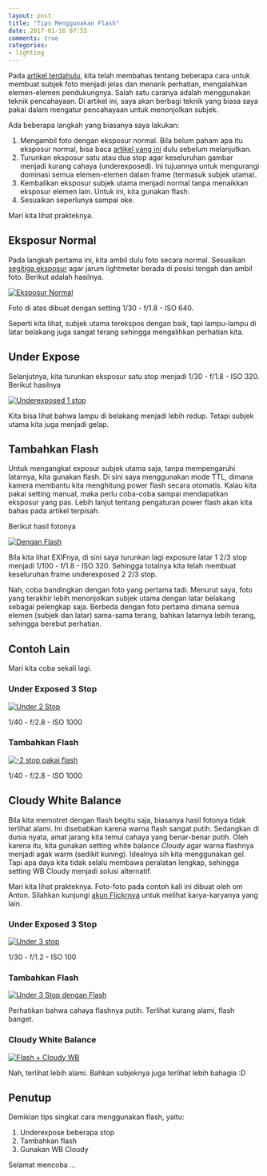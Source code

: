 ```yaml
---
layout: post
title: "Tips Menggunakan Flash"
date: 2017-01-16 07:55
comments: true
categories:
- lighting
---
```

Pada [artikel terdahulu](http://rana.endy.muhardin.com/teknik/subject-isolation/), kita telah membahas tentang beberapa cara untuk membuat subjek foto menjadi jelas dan menarik perhatian, mengalahkan elemen-elemen pendukungnya. Salah satu caranya adalah menggunakan teknik pencahayaan. Di artikel ini, saya akan berbagi teknik yang biasa saya pakai dalam mengatur pencahayaan untuk menonjolkan subjek.

Ada beberapa langkah yang biasanya saya lakukan:

1. Mengambil foto dengan eksposur normal. Bila belum paham apa itu eksposur normal, bisa baca [artikel yang ini](http://rana.endy.muhardin.com/teknik/exposure-dan-metering/) dulu sebelum melanjutkan.
2. Turunkan eksposur satu atau dua stop agar keseluruhan gambar menjadi kurang cahaya (underexposed). Ini tujuannya untuk mengurangi dominasi semua elemen-elemen dalam frame (termasuk subjek utama).
3. Kembalikan eksposur subjek utama menjadi normal tanpa menaikkan eksposur elemen lain. Untuk ini, kita gunakan flash.
4. Sesuaikan seperlunya sampai oke.

Mari kita lihat prakteknya.

<!--more-->

## Eksposur Normal ##

Pada langkah pertama ini, kita ambil dulu foto secara normal. Sesuaikan [segitiga eksposur](http://rana.endy.muhardin.com/teknik/segitiga-exposure/) agar jarum lightmeter berada di posisi tengah dan ambil foto. Berikut adalah hasilnya.

[![Eksposur Normal](http://c1.staticflickr.com/1/671/32202438381_1d9bede857_k.jpg)](https://www.flickr.com/photos/endymuhardin/32202438381/)

Foto di atas dibuat dengan setting 1/30 - f/1.8 - ISO 640.

Seperti kita lihat, subjek utama terekspos dengan baik, tapi lampu-lampu di latar belakang juga sangat terang sehingga mengalihkan perhatian kita.

## Under Expose ##

Selanjutnya, kita turunkan eksposur satu stop menjadi 1/30 - f/1.8 - ISO 320. Berikut hasilnya

[![Underexposed 1 stop](https://c1.staticflickr.com/1/433/31480365384_f8e548aa08_k.jpg)](https://www.flickr.com/photos/endymuhardin/31480365384/in/album-72157675417522654/)

Kita bisa lihat bahwa lampu di belakang menjadi lebih redup. Tetapi subjek utama kita juga menjadi gelap.

## Tambahkan Flash ##

Untuk mengangkat exposur subjek utama saja, tanpa mempengaruhi latarnya, kita gunakan flash. Di sini saya menggunakan mode TTL, dimana kamera membantu kita menghitung power flash secara otomatis. Kalau kita pakai setting manual, maka perlu coba-coba sampai mendapatkan eksposur yang pas. Lebih lanjut tentang pengaturan power flash akan kita bahas pada artikel terpisah.

Berikut hasil fotonya

[![Dengan Flash](https://c1.staticflickr.com/1/473/32172309262_b50079bc7c_k.jpg)](https://www.flickr.com/photos/endymuhardin/32172309262/in/album-72157675417522654/)

Bila kita lihat EXIFnya, di sini saya turunkan lagi exposure latar 1 2/3 stop menjadi 1/100 - f/1.8 - ISO 320. Sehingga totalnya kita telah membuat keseluruhan frame underexposed 2 2/3 stop.

Nah, coba bandingkan dengan foto yang pertama tadi. Menurut saya, foto yang terakhir lebih menonjolkan subjek utama dengan latar belakang sebagai pelengkap saja. Berbeda dengan foto pertama dimana semua elemen (subjek dan latar) sama-sama terang, bahkan latarnya lebih terang, sehingga berebut perhatian.

## Contoh Lain ##

Mari kita coba sekali lagi.

### Under Exposed 3 Stop ###

[![Under 2 Stop](https://c1.staticflickr.com/1/268/32321281715_4bef4cf780_k.jpg)](https://www.flickr.com/photos/endymuhardin/32321281715/in/album-72157675417522654/)

1/40 - f/2.8 - ISO 1000

### Tambahkan Flash ###

[![-2 stop pakai flash](https://c1.staticflickr.com/1/324/31944487190_89b7aa7a7b_k.jpg)](https://www.flickr.com/photos/endymuhardin/31944487190/in/album-72157675417522654/)

1/40 - f/2.8 - ISO 1000

## Cloudy White Balance ##

Bila kita memotret dengan flash begitu saja, biasanya hasil fotonya tidak terlihat alami. Ini disebabkan karena warna flash sangat putih. Sedangkan di dunia nyata, amat jarang kita temui cahaya yang benar-benar putih. Oleh karena itu, kita  gunakan setting white balance _Cloudy_ agar warna flashnya menjadi agak warm (sedikit kuning). Idealnya sih kita menggunakan gel. Tapi apa daya kita tidak selalu membawa peralatan lengkap, sehingga setting WB Cloudy menjadi solusi alternatif.

Mari kita lihat prakteknya. Foto-foto pada contoh kali ini dibuat oleh om Anton. Silahkan kunjungi [akun Flickrnya](https://www.flickr.com/photos/antonrd/) untuk melihat karya-karyanya yang lain.

### Under Exposed 3 Stop ###

[![Under 3 stop](https://c1.staticflickr.com/1/446/31510400203_66a33f3e0c_k.jpg)](https://www.flickr.com/photos/endymuhardin/31510400203/in/album-72157675417522654/)

1/30 - f/1.2 - ISO 100

### Tambahkan Flash ###

[![Under 3 Stop dengan Flash](https://c1.staticflickr.com/1/352/31479536124_033ef15f8d_k.jpg)](https://www.flickr.com/photos/endymuhardin/31479536124/in/album-72157675417522654/)

Perhatikan bahwa cahaya flashnya putih. Terlihat kurang alami, flash banget.

### Cloudy White Balance ###

[![Flash + Cloudy WB](https://c1.staticflickr.com/1/484/31944415820_5ee8f7e54c_k.jpg)](https://www.flickr.com/photos/endymuhardin/31944415820/in/album-72157675417522654/)

Nah, terlihat lebih alami. Bahkan subjeknya juga terlihat lebih bahagia :D

## Penutup ##

Demikian tips singkat cara menggunakan flash, yaitu:

1. Underexpose beberapa stop
2. Tambahkan flash
3. Gunakan WB Cloudy

Selamat mencoba ... 
